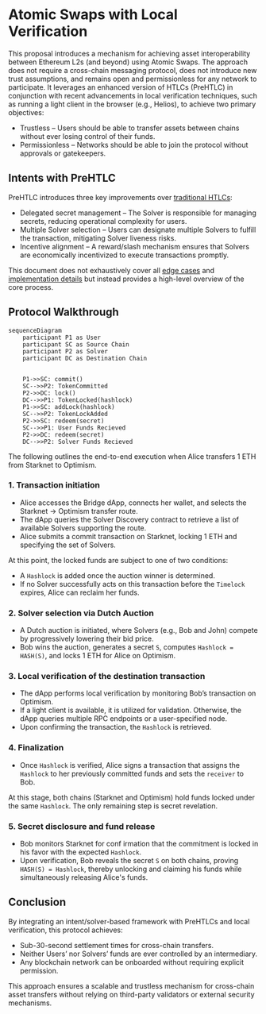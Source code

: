 # Atomic Swaps with Local Verification

This proposal introduces a mechanism for achieving asset interoperability between Ethereum L2s (and beyond) using Atomic Swaps. The approach does not require a cross-chain messaging protocol, does not introduce new trust assumptions, and remains open and permissionless for any network to participate. It leverages an enhanced version of HTLCs (PreHTLC) in conjunction with recent advancements in local verification techniques, such as running a light client in the browser (e.g., Helios), to achieve two primary objectives:

- Trustless – Users should be able to transfer assets between chains without ever losing control of their funds.
- Permissionless – Networks should be able to join the protocol without approvals or gatekeepers.

## Intents with PreHTLC

PreHTLC introduces three key improvements over [traditional HTLCs](https://en.bitcoin.it/wiki/Hash_Time_Locked_Contracts):  

- Delegated secret management – The Solver is responsible for managing secrets, reducing operational complexity for users.  
- Multiple Solver selection – Users can designate multiple Solvers to fulfill the transaction, mitigating Solver liveness risks.  
- Incentive alignment – A reward/slash mechanism ensures that Solvers are economically incentivized to execute transactions promptly.  

This document does not exhaustively cover all [edge cases](https://docs.train.tech/protocol-spec/edge-cases) and [implementation details](https://docs.train.tech) but instead provides a high-level overview of the core process.  

## Protocol Walkthrough

```mermaid
sequenceDiagram
    participant P1 as User
    participant SC as Source Chain
    participant P2 as Solver
    participant DC as Destination Chain


    P1->>SC: commit()
    SC-->>P2: TokenCommitted
    P2->>DC: lock()
    DC-->>P1: TokenLocked(hashlock)
    P1->>SC: addLock(hashlock)
    SC-->>P2: TokenLockAdded
    P2->>SC: redeem(secret)
    SC-->>P1: User Funds Recieved 
    P2->>DC: redeem(secret)
    DC-->>P2: Solver Funds Recieved
```

The following outlines the end-to-end execution when Alice transfers 1 ETH from Starknet to Optimism.  

### 1. Transaction initiation

- Alice accesses the Bridge dApp, connects her wallet, and selects the Starknet → Optimism transfer route.  
- The dApp queries the Solver Discovery contract to retrieve a list of available Solvers supporting the route.  
- Alice submits a commit transaction on Starknet, locking 1 ETH and specifying the set of Solvers.  

At this point, the locked funds are subject to one of two conditions:  

- A `Hashlock` is added once the auction winner is determined.  
- If no Solver successfully acts on this transaction before the `Timelock` expires, Alice can reclaim her funds.  

### 2. Solver selection via Dutch Auction

- A Dutch auction is initiated, where Solvers (e.g., Bob and John) compete by progressively lowering their bid price.  
- Bob wins the auction, generates a secret `S`, computes `Hashlock = HASH(S)`, and locks 1 ETH for Alice on Optimism.  

### 3. Local verification of the destination transaction

- The dApp performs local verification by monitoring Bob’s transaction on Optimism.  
- If a light client is available, it is utilized for validation. Otherwise, the dApp queries multiple RPC endpoints or a user-specified node.
- Upon confirming the transaction, the `Hashlock` is retrieved.  

### 4. Finalization

- Once `Hashlock` is verified, Alice signs a transaction that assigns the `Hashlock` to her previously committed funds and sets the `receiver` to Bob.  

At this stage, both chains (Starknet and Optimism) hold funds locked under the same `Hashlock`. The only remaining step is secret revelation.  

### 5. Secret disclosure and fund release

- Bob monitors Starknet for conf irmation that the commitment is locked in his favor with the expected `Hashlock`.  
- Upon verification, Bob reveals the secret `S` on both chains, proving `HASH(S) = Hashlock`, thereby unlocking and claiming his funds while simultaneously releasing Alice's funds.  

## Conclusion  

By integrating an intent/solver-based framework with PreHTLCs and local verification, this protocol achieves:  

- Sub-30-second settlement times for cross-chain transfers.  
- Neither Users’ nor Solvers’ funds are ever controlled by an intermediary.  
- Any blockchain network can be onboarded without requiring explicit permission.  

This approach ensures a scalable and trustless mechanism for cross-chain asset transfers without relying on third-party validators or external security mechanisms.
